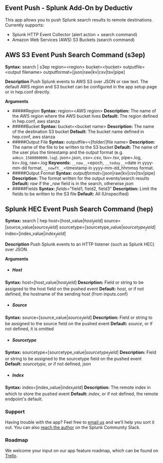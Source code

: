 ## Event Push - Splunk Add-On by Deductiv

This app allows you to push Splunk search results to remote destinations.  Currently supports:

- Splunk HTTP Event Collector (alert action + search command)
- Amazon Web Services (AWS) S3 Buckets (search command)


## AWS S3 Event Push Search Command (s3ep)
**Syntax:**
search | s3ep region=&lt;region&gt; bucket=&lt;bucket&gt; outputfile=&lt;output filename&gt; outputformat=[json|raw|kv|csv|tsv|pipe]

**Description**
Push Splunk events to AWS S3 over JSON or raw text.  The default AWS region and S3 bucket can be configured in the app setup page or in hep.conf directly.

**Arguments**
- #####Region
**Syntax:** region=&lt;AWS region&gt;
**Description:** The name of the AWS region where the AWS bucket lives 
**Default:** The region defined in hep.conf, aws stanza
- #####Bucket
**Syntax:** bucket=&lt;bucket name&gt;
**Description:** The name of the destination S3 bucket
**Default:** The bucket name defined in hep.conf, aws stanza
- #####Output File
**Syntax:** outputfile=&lt;[folder/]file name&gt;
**Description:** The name of the file to be written to the S3 bucket
**Default:** The name of the user plus the timestamp and the output format (e.g. `admin_1588000000.log`).  json=.json, csv=.csv, tsv=.tsv, pipe=.log, kv=.log, raw=.log
**Keywords:** `__now__`=epoch, `__today__`=date in yyyy-mm-dd format, `__nowft__`=timestamp in yyyy-mm-dd_hhmmss format.
- #####Output Format
**Syntax:** *outputformat=*[json|raw|kv|csv|tsv|pipe]
**Description:** The format written for the output events/search results
**Default:** *raw* if the *_raw* field is in the search, otherwise *json*
- #####Fields
**Syntax:** *fields=*"field1, field2, field3"
**Description:** Limit the fields to be written to the S3 file
**Default:** All (Unspecified)

## Splunk HEC Event Push Search Command (hep)
**Syntax:**
search | hep host=[host_value|$host_field$] source=[source_value|$source_field$] sourcetype=[sourcetype_value|$sourcetype_field$] index=[index_value|$index_field$]

**Description**
Push Splunk events to an HTTP listener (such as Splunk HEC) over JSON.

**Arguments**
- ##### Host
**Syntax:** host=[host_value|$host_field$]
**Description:** Field or string to be assigned to the host field on the pushed event
**Default:** $host$, or if not defined, the hostname of the sending host (from inputs.conf)
- ##### Source
**Syntax:** source=[source_value|$source_field$]
**Description:** Field or string to be assigned to the source field on the pushed event
**Default:** $source$, or if not defined, it is omitted
- ##### Sourcetype
**Syntax:** sourcetype=[sourcetype_value|$sourcetype_field$]
**Description:** Field or string to be assigned to the sourcetype field on the pushed event
**Default:** $sourcetype$, or if not defined, json
- ##### Index
**Syntax:** index=[index_value|$index_field$]
**Description:** The remote index in which to store the pushed event
**Default:** $index$, or if not defined, the remote endpoint's default.

### Support

Having trouble with the app? Feel free to [email us](mailto:contact@deductiv.net) and we’ll help you sort it out. You can also [reach the author](https://splunk-usergroups.slack.com/team/U30E9LS79) on the Splunk Community Slack.

### Roadmap

We welcome your input on our app feature roadmap, which can be found on [Trello](https://trello.com/b/YbFOsuKJ/deductiv-http-event-push-app-for-splunk).
